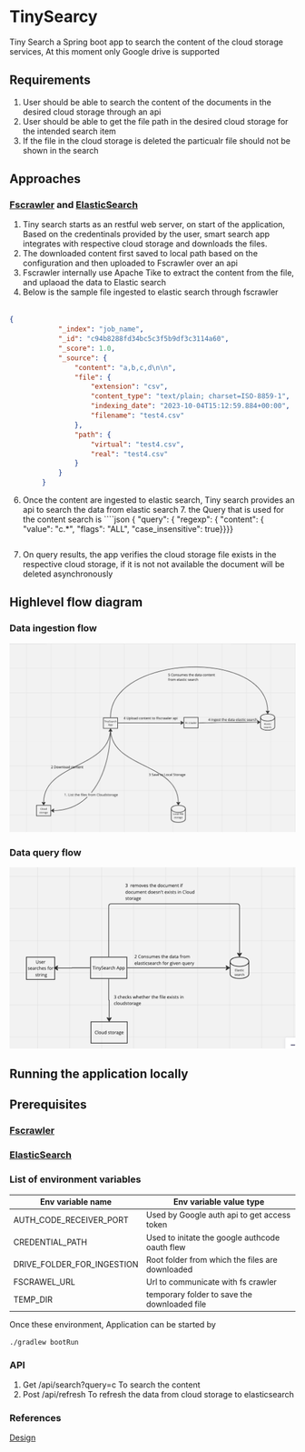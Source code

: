 # TinySearcy 


Tiny Search a Spring boot app to search the content of the cloud storage services, At this moment only Google drive is supported

## Requirements

1. User should be able to search the content of the documents in the desired cloud storage through an api
2. User should be able to get the file path in the desired cloud storage for the intended search item
3. If the file in the cloud storage is deleted the particualr file should not be shown in the search

## Approaches
### [Fscrawler](https://fscrawler.readthedocs.io/en/latest/) and [ElasticSearch](https://www.elastic.co/guide/index.html)

1. Tiny search starts as an restful web server, on start of the application, Based on the credentinals provided by the user, smart search app integrates with respective cloud storage and downloads the files.
2. The downloaded content first saved to local path based on the configuration and then uploaded to Fscrawler over an api
3. Fscrawler internally use Apache Tike to extract the content from the file, and uplaoad the data to Elastic search
4. Below is the sample file ingested to elastic search through fscrawler
```json

{
      		"_index": "job_name",
      		"_id": "c94b8288fd34bc5c3f5b9df3c3114a60",
      		"_score": 1.0,
      		"_source": {
      			"content": "a,b,c,d\n\n",
      			"file": {
      				"extension": "csv",
      				"content_type": "text/plain; charset=ISO-8859-1",
      				"indexing_date": "2023-10-04T15:12:59.884+00:00",
      				"filename": "test4.csv"
      			},
      			"path": {
      				"virtual": "test4.csv",
      				"real": "test4.csv"
      			}
      		}
      	}
```        
6. Once the content are ingested to elastic search, Tiny search provides an api to search the data from elastic search
   7. the Query that is used for the content search is 
       ````json
      { "query": { "regexp": { "content":  { "value": "c.*", "flags": "ALL", "case_insensitive": true}}}}
    ````
7. On query results, the app verifies the cloud storage file exists in the respective cloud storage, if it is not not available the document will be deleted asynchronously  

## Highlevel flow diagram
### Data ingestion flow
![img.png](img.png)

### Data query flow
![img_1.png](img_1.png)


## Running the application locally
## Prerequisites

### [Fscrawler](https://fscrawler.readthedocs.io/en/latest/) 
### [ElasticSearch](https://www.elastic.co/guide/index.html)

### List of environment variables
| Env variable name | Env variable value type                         |
|-----------|-------------------------------------------------|
| AUTH_CODE_RECEIVER_PORT | Used by Google auth api to get access token     |
| CREDENTIAL_PATH | Used to initate the google authcode oauth flew  |
| DRIVE_FOLDER_FOR_INGESTION | Root folder from which the files are downloaded |
| FSCRAWEL_URL      | Url to communicate with fs crawler              |
| TEMP_DIR | temporary folder to save the downloaded file    |


Once these environment, Application can be started by 
```shell
./gradlew bootRun
```

### API
1. Get /api/search?query=c To search the content
2. Post  /api/refresh To refresh the data from cloud storage to elasticsearch

### References
[Design](https://miro.com/app/board/uXjVNdZO5gA=/?share_link_id=696351424297)
